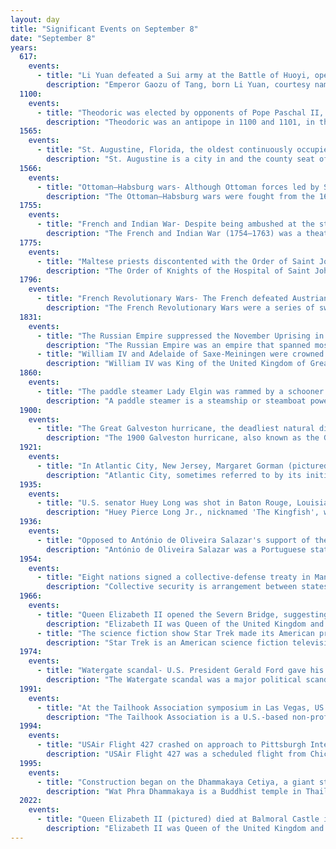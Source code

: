 ```yaml
---
layout: day
title: "Significant Events on September 8"
date: "September 8"
years:
  617:
    events:
      - title: "Li Yuan defeated a Sui army at the Battle of Huoyi, opening the path to his capture of the Chinese imperial capital Chang'an and the eventual establishment of the Tang dynasty."
        description: "Emperor Gaozu of Tang, born Li Yuan, courtesy name Shude, was the founding emperor of the Tang dynasty of China, reigning from 618 to 626. Under the Sui dynasty, Li Yuan was the governor in the area of modern-day Shanxi, and was based in Taiyuan."
  1100:
    events:
      - title: "Theodoric was elected by opponents of Pope Paschal II, following the death of Antipope Clement III."
        description: "Theodoric was an antipope in 1100 and 1101, in the schism that began with Wibert of Ravenna in 1080, in opposition to the excesses of Pope Gregory VII and in support of the Emperor Henry IV."
  1565:
    events:
      - title: "St. Augustine, Florida, the oldest continuously occupied settlement of European origin in the contiguous United States, was founded by Spanish admiral Pedro Menéndez de Avilés."
        description: "St. Augustine is a city in and the county seat of St. Johns County, Florida, United States. Located 40 miles south of downtown Jacksonville, the city is on the Atlantic coast of northeastern Florida. Founded in 1565 by Spanish colonists, it is the oldest continuously inhabited European-established settlement in what is now the contiguous United States."
  1566:
    events:
      - title: "Ottoman–Habsburg wars- Although Ottoman forces led by Suleiman the Magnificent captured the fortress of Szigetvár in Hungary, they were forced to end their campaign to take Vienna."
        description: "The Ottoman–Habsburg wars were fought from the 16th to the 18th centuries between the Ottoman Empire and the Habsburg monarchy, which was at times supported by the Kingdom of Hungary, Polish–Lithuanian Commonwealth, The Holy Roman Empire, and Habsburg Spain. The wars were dominated by land campaigns in Hungary, including Transylvania and Vojvodina, Croatia, and central Serbia."
  1755:
    events:
      - title: "French and Indian War- Despite being ambushed at the start of the Battle of Lake George, British colonial troops and their Mohawk allies were able to defeat French and Canadien troops and their Indian allies."
        description: "The French and Indian War (1754–1763) was a theater of the Seven Years' War, which pitted the North American colonies of the British Empire against those of the French, each side being supported by various Native American tribes. At the start of the war, the French colonies had a population of roughly 60,000 settlers, compared with 2 million in the British colonies. The outnumbered French particularly depended on their native allies."
  1775:
    events:
      - title: "Maltese priests discontented with the Order of Saint John led an uprising, which was suppressed by the Order within a few hours."
        description: "The Order of Knights of the Hospital of Saint John of Jerusalem, commonly known as the Knights Hospitaller, is a Catholic military order. It was founded in the crusader Kingdom of Jerusalem in the 12th century and had headquarters there until 1291, thereafter being based in Kolossi Castle in Cyprus (1302–1310), the island of Rhodes (1310–1522), Malta (1530–1798), and Saint Petersburg (1799–1801)."
  1796:
    events:
      - title: "French Revolutionary Wars- The French defeated Austrian forces in Bassano, Venetia, Italy."
        description: "The French Revolutionary Wars were a series of sweeping military conflicts resulting from the French Revolution that lasted from 1792 until 1802. They pitted France against Great Britain, Austria, Prussia, Russia, and several other countries. The wars are divided into two periods- the War of the First Coalition (1792–1797) and the War of the Second Coalition (1798–1802). Initially confined to Europe, the fighting gradually assumed a global dimension. After a decade of constant warfare and aggressive diplomacy, France had conquered territories in the Italian Peninsula, the Low Countries, and the Rhineland due to its very large and powerful military, which had been totally mobilized for war against most of Europe with mass conscription of the vast French population. French success in these conflicts ensured military occupation and the spread of revolutionary principles over much of Europe."
  1831:
    events:
      - title: "The Russian Empire suppressed the November Uprising in Poland with the capture of Warsaw after a two-day assault."
        description: "The Russian Empire was an empire that spanned most of northern Eurasia from its proclamation in November 1721 until the proclamation of the Russian Republic in September 1917. At its height in the late 19th century, it covered about 22,800,000 km2 (8,800,000 sq mi), roughly one-sixth of the world's landmass, making it the third-largest empire in history, behind only the British and Mongol empires. It also colonized North America between 1799 and 1867. The empire's 1897 census, the only one it conducted, found a population of 125.6 million with considerable ethnic, linguistic, religious, and socioeconomic diversity."
      - title: "William IV and Adelaide of Saxe-Meiningen were crowned King and Queen of the United Kingdom of Great Britain and Ireland."
        description: "William IV was King of the United Kingdom of Great Britain and Ireland and King of Hanover from 26 June 1830 until his death in 1837. The third son of George III, William succeeded his elder brother George IV, becoming the last king and penultimate monarch of Britain's House of Hanover."
  1860:
    events:
      - title: "The paddle steamer Lady Elgin was rammed by a schooner on Lake Michigan and sank, resulting in the loss of about 300 lives."
        description: "A paddle steamer is a steamship or steamboat powered by a steam engine driving paddle wheels to propel the craft through the water. In antiquity, paddle wheelers followed the development of poles, oars and sails, whereby the first uses were wheelers driven by animals or humans."
  1900:
    events:
      - title: "The Great Galveston hurricane, the deadliest natural disaster in U.S. history, struck Galveston, Texas, with estimated winds of 135 miles per hour (215 km/h) at landfall, killing at least 6,000 people."
        description: "The 1900 Galveston hurricane, also known as the Great Galveston hurricane and the Galveston Flood, and known regionally as the Great Storm of 1900 or the 1900 Storm, is the deadliest natural disaster in United States history. The strongest storm of the 1900 Atlantic hurricane season, it left between 6,000 and 12,000 fatalities in the United States; the number most cited in official reports is 8,000. Most of these deaths occurred in and near Galveston, Texas, after the storm surge inundated the coastline and the island city with 8 to 12 ft of water. As of 2025, it remains the fourth deadliest Atlantic hurricane on record, behind Hurricane Fifi of 1974. In addition to the number killed, the storm destroyed about 7,000 buildings of all uses in Galveston, which included 3,636 demolished homes; every dwelling in the city suffered some degree of damage. The hurricane left approximately 10,000 people in the city homeless, out of a total population of fewer than 38,000. The disaster ended the Golden Era of Galveston, as the hurricane alarmed potential investors, who turned to Houston instead. In response to the storm, three engineers designed and oversaw plans to raise the Gulf of Mexico shoreline of Galveston Island by 17 ft (5.2 m) and erect a 10 mi (16 km) seawall."
  1921:
    events:
      - title: "In Atlantic City, New Jersey, Margaret Gorman (pictured) was crowned the 'Golden Mermaid', the forerunner to the Miss America pageant."
        description: "Atlantic City, sometimes referred to by its initials A.C., is a Jersey Shore seaside resort city in Atlantic County, in the U.S. state of New Jersey."
  1935:
    events:
      - title: "U.S. senator Huey Long was shot in Baton Rouge, Louisiana, dying two days later."
        description: "Huey Pierce Long Jr., nicknamed 'The Kingfish', was an American politician who served as the 40th governor of Louisiana from 1928 to 1932 and as a United States senator from 1932 until his assassination in 1935. He was a left-wing populist member of the Democratic Party and rose to national prominence during the Great Depression for his vocal criticism of President Franklin D. Roosevelt and his New Deal, which Long deemed insufficiently radical. As the political leader of Louisiana, he commanded wide networks of supporters and often took forceful action. A controversial figure, Long is celebrated as a populist champion of the poor or, conversely, denounced as a fascist demagogue."
  1936:
    events:
      - title: "Opposed to António de Oliveira Salazar's support of the Nationalists in the Spanish Civil War, the crews of the Portuguese Navy ships NRP Afonso de Albuquerque and NRP Dão mutinied while anchored in the harbour of Lisbon."
        description: "António de Oliveira Salazar was a Portuguese statesman, academic, and economist who served as Portugal's President of the Council of Ministers from 1932 to 1968. Having come to power under the Ditadura Nacional, he reframed the regime as the corporatist Estado Novo, with himself as a dictator. The regime he created lasted until 1974, making it one of the longest-lived authoritarian regimes in modern Europe."
  1954:
    events:
      - title: "Eight nations signed a collective-defense treaty in Manila to create the Southeast Asia Treaty Organization (flag pictured), modelled on NATO."
        description: "Collective security is arrangement between states in which in the institution accepts that an attack on one state is the concern of all and merits a collective response to threats by all. Collective security was a key principle underpinning the League of Nations and the United Nations. Collective security is more ambitious than systems of alliance security or collective defense in that it seeks to encompass the totality of states within a region or indeed globally."
  1966:
    events:
      - title: "Queen Elizabeth II opened the Severn Bridge, suggesting that it marked the dawn of a new economic era for South Wales."
        description: "Elizabeth II was Queen of the United Kingdom and other Commonwealth realms from 6 February 1952 until her death in 2022. She had been queen regnant of 32 sovereign states during her lifetime and was the monarch of 15 realms at her death. Her reign of 70 years and 214 days is the longest of any British monarch, the second-longest of any sovereign state, and the longest of any queen regnant in history."
      - title: "The science fiction show Star Trek made its American premiere with 'The Man Trap', launching a media franchise that has since created a cult phenomenon and has influenced the design of many current technologies."
        description: "Star Trek is an American science fiction television series created by Gene Roddenberry that follows the adventures of the starship USS Enterprise (NCC-1701) and its crew. It acquired the retronym of Star Trek- The Original Series to distinguish the show within the media franchise that it began."
  1974:
    events:
      - title: "Watergate scandal- U.S. President Gerald Ford gave his recently resigned predecessor Richard Nixon a controversial full and unconditional pardon for any crimes he committed while in office."
        description: "The Watergate scandal was a major political scandal in the United States involving the administration of President Richard Nixon which began in 1972 and ultimately led to Nixon's resignation in 1974. It revolved around members of a group associated with Nixon's 1972 re-election campaign breaking into and planting listening devices in the Democratic National Committee headquarters at the Watergate Office Building in Washington, D.C., on June 17, 1972, and Nixon's later attempts to hide his administration's involvement."
  1991:
    events:
      - title: "At the Tailhook Association symposium in Las Vegas, US Navy and Marine Corps aviators were alleged to have sexually assaulted 90 persons."
        description: "The Tailhook Association is a U.S.-based non-profit organization supporting the interests of sea-based aviation, with emphasis on aircraft carriers. The word tailhook refers to the hook underneath the tail of the aircraft that catches the arresting wire suspended across the flight deck in order to stop the landing plane quickly."
  1994:
    events:
      - title: "USAir Flight 427 crashed on approach to Pittsburgh International Airport, resulting in 132 deaths and the longest accident investigation in the history of the National Transportation Safety Board."
        description: "USAir Flight 427 was a scheduled flight from Chicago's O'Hare International Airport to Palm Beach International Airport, Florida, with a stopover at Pittsburgh International Airport. On Thursday, September 8, 1994, the Boeing 737 flying this route crashed in Hopewell Township, Pennsylvania while approaching Runway 28R at Pittsburgh, which was USAir's largest hub at the time."
  1995:
    events:
      - title: "Construction began on the Dhammakaya Cetiya, a giant stupa at the Wat Phra Dhammakaya, began."
        description: "Wat Phra Dhammakaya is a Buddhist temple in Thailand. It was founded in 1970 by the maechi (nun) Chandra Khonnokyoong and Luang Por Dhammajayo. The temple's founding has roots in the Dhammakaya tradition founded by Luang Pu Sodh Candasaro at Wat Paknam Bhasicharoen in the early 20th century. Wat Phra Dhammakaya is known for its modern dissemination methods and use of technology."
  2022:
    events:
      - title: "Queen Elizabeth II (pictured) died at Balmoral Castle in Scotland; her eldest son Charles III acceded to the throne as King of the United Kingdom and other Commonwealth realms."
        description: "Elizabeth II was Queen of the United Kingdom and other Commonwealth realms from 6 February 1952 until her death in 2022. She had been queen regnant of 32 sovereign states during her lifetime and was the monarch of 15 realms at her death. Her reign of 70 years and 214 days is the longest of any British monarch, the second-longest of any sovereign state, and the longest of any queen regnant in history."
---
```


